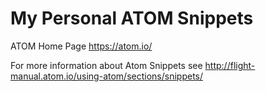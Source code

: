# My Personal ATOM Snippets

ATOM Home Page
https://atom.io/

For more information about Atom Snippets see http://flight-manual.atom.io/using-atom/sections/snippets/
